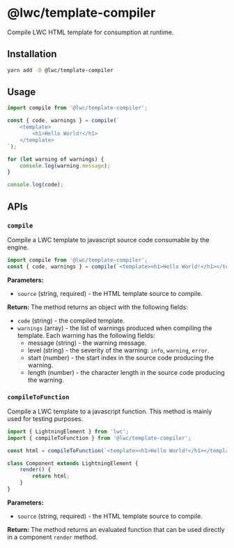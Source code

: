 # @lwc/template-compiler

Compile LWC HTML template for consumption at runtime.

## Installation

```sh
yarn add -D @lwc/template-compiler
```

## Usage

```js
import compile from '@lwc/template-compiler';

const { code, warnings } = compile(`
    <template>
        <h1>Hello World!</h1>
    </template>
`);

for (let warning of warnings) {
    console.log(warning.message);
}

console.log(code);
```

## APIs

### `compile`

Compile a LWC template to javascript source code consumable by the engine.

```js
import compile from '@lwc/template-compiler';
const { code, warnings } = compile(`<template><h1>Hello World!</h1></template>`);
```

**Parameters:**

-   `source` (string, required) - the HTML template source to compile.

**Return:**
The method returns an object with the following fields:

-   `code` (string) - the compiled template.
-   `warnings` (array) - the list of warnings produced when compiling the template. Each warning has the following fields:
    -   message (string) - the warning message.
    -   level (string) - the severity of the warning: `info`, `warning`, `error`.
    -   start (number) - the start index in the source code producing the warning.
    -   length (number) - the character length in the source code producing the warning.

### `compileToFunction`

Compile a LWC template to a javascript function. This method is mainly used for testing purposes.

```js
import { LightningElement } from 'lwc';
import { compileToFunction } from '@lwc/template-compiler';

const html = compileToFunction(`<template><h1>Hello World!</h1></template>`);

class Component extends LightningElement {
    render() {
        return html;
    }
}
```

**Parameters:**

-   `source` (string, required) - the HTML template source to compile.

**Return:**
The method returns an evaluated function that can be used directly in a component `render` method.
